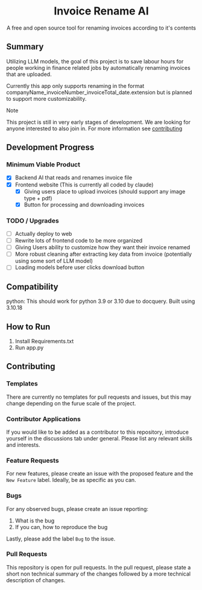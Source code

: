 <h1 align="center">Invoice Rename AI</h1>
<p align="center">A free and open source tool for renaming invoices according to it's contents</p>

## Summary
Utilizing LLM models, the goal of this project is to save labour hours for people working in finance related jobs by automatically renaming invoices that are uploaded.
  
Currently this app only supports renaming in the format companyName_invoiceNumber_invoiceTotal_date.extension but is planned to support more customizability.

> [!NOTE]
>
> This project is still in very early stages of development. We are looking for anyone interested to also join in.
> For more information see [contributing](#contributing)
> 

## Development Progress
### Minimum Viable Product
- [x] Backend AI that reads and renames invoice file
- [x] Frontend website (This is currently all coded by claude)
    - [x] Giving users place to upload invoices (should support any image type + pdf)
    - [x] Button for processing and downloading invoices

### TODO / Upgrades
- [ ] Actually deploy to web
- [ ] Rewrite lots of frontend code to be more organized
- [ ] Giving Users ability to customize how they want their invoice renamed
- [ ] More robust cleaning after extracting key data from invoice (potentially using some sort of LLM model)
- [ ] Loading models before user clicks download button

## Compatibility
python: This should work for python 3.9 or 3.10 due to docquery. Built using 3.10.18

## How to Run
1. Install Requirements.txt
2. Run app.py

## Contributing
### Templates
There are currently no templates for pull requests and issues, but this may change depending on the furue scale of the project.
  
### Contributor Applications
If you would like to be added as a contributor to this repository, introduce yourself in the discussions tab under general. Please list any relevant skills and interests.

### Feature Requests
For new features, please create an issue with the proposed feature and the `New Feature` label. Ideally, be as specific as you can. 

### Bugs
For any observed bugs, please create an issue reporting:
1. What is the bug
2. If you can, how to reproduce the bug
  
Lastly, please add the label `Bug` to the issue.

### Pull Requests
This repository is open for pull requests. In the pull request, please state a short non technical summary of the changes followed by a more technical description of changes.